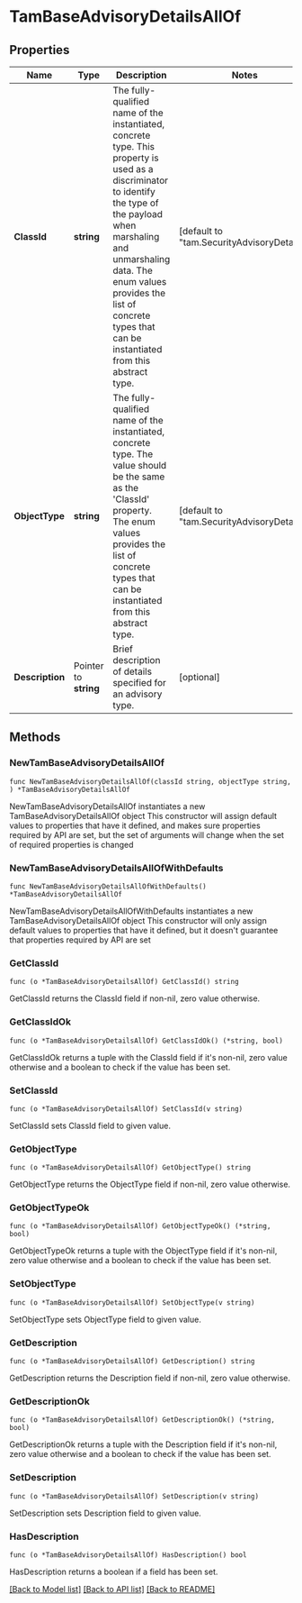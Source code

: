 # TamBaseAdvisoryDetailsAllOf

## Properties

Name | Type | Description | Notes
------------ | ------------- | ------------- | -------------
**ClassId** | **string** | The fully-qualified name of the instantiated, concrete type. This property is used as a discriminator to identify the type of the payload when marshaling and unmarshaling data. The enum values provides the list of concrete types that can be instantiated from this abstract type. | [default to "tam.SecurityAdvisoryDetails"]
**ObjectType** | **string** | The fully-qualified name of the instantiated, concrete type. The value should be the same as the &#39;ClassId&#39; property. The enum values provides the list of concrete types that can be instantiated from this abstract type. | [default to "tam.SecurityAdvisoryDetails"]
**Description** | Pointer to **string** | Brief description of details specified for an advisory type. | [optional] 

## Methods

### NewTamBaseAdvisoryDetailsAllOf

`func NewTamBaseAdvisoryDetailsAllOf(classId string, objectType string, ) *TamBaseAdvisoryDetailsAllOf`

NewTamBaseAdvisoryDetailsAllOf instantiates a new TamBaseAdvisoryDetailsAllOf object
This constructor will assign default values to properties that have it defined,
and makes sure properties required by API are set, but the set of arguments
will change when the set of required properties is changed

### NewTamBaseAdvisoryDetailsAllOfWithDefaults

`func NewTamBaseAdvisoryDetailsAllOfWithDefaults() *TamBaseAdvisoryDetailsAllOf`

NewTamBaseAdvisoryDetailsAllOfWithDefaults instantiates a new TamBaseAdvisoryDetailsAllOf object
This constructor will only assign default values to properties that have it defined,
but it doesn't guarantee that properties required by API are set

### GetClassId

`func (o *TamBaseAdvisoryDetailsAllOf) GetClassId() string`

GetClassId returns the ClassId field if non-nil, zero value otherwise.

### GetClassIdOk

`func (o *TamBaseAdvisoryDetailsAllOf) GetClassIdOk() (*string, bool)`

GetClassIdOk returns a tuple with the ClassId field if it's non-nil, zero value otherwise
and a boolean to check if the value has been set.

### SetClassId

`func (o *TamBaseAdvisoryDetailsAllOf) SetClassId(v string)`

SetClassId sets ClassId field to given value.


### GetObjectType

`func (o *TamBaseAdvisoryDetailsAllOf) GetObjectType() string`

GetObjectType returns the ObjectType field if non-nil, zero value otherwise.

### GetObjectTypeOk

`func (o *TamBaseAdvisoryDetailsAllOf) GetObjectTypeOk() (*string, bool)`

GetObjectTypeOk returns a tuple with the ObjectType field if it's non-nil, zero value otherwise
and a boolean to check if the value has been set.

### SetObjectType

`func (o *TamBaseAdvisoryDetailsAllOf) SetObjectType(v string)`

SetObjectType sets ObjectType field to given value.


### GetDescription

`func (o *TamBaseAdvisoryDetailsAllOf) GetDescription() string`

GetDescription returns the Description field if non-nil, zero value otherwise.

### GetDescriptionOk

`func (o *TamBaseAdvisoryDetailsAllOf) GetDescriptionOk() (*string, bool)`

GetDescriptionOk returns a tuple with the Description field if it's non-nil, zero value otherwise
and a boolean to check if the value has been set.

### SetDescription

`func (o *TamBaseAdvisoryDetailsAllOf) SetDescription(v string)`

SetDescription sets Description field to given value.

### HasDescription

`func (o *TamBaseAdvisoryDetailsAllOf) HasDescription() bool`

HasDescription returns a boolean if a field has been set.


[[Back to Model list]](../README.md#documentation-for-models) [[Back to API list]](../README.md#documentation-for-api-endpoints) [[Back to README]](../README.md)


